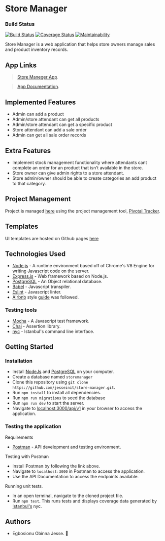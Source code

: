 # Store Manager
### Build Status
[![Build Status](https://travis-ci.com/jesseinit/store-manager.svg?branch=develop)](https://travis-ci.com/jesseinit/store-manager)
[![Coverage Status](https://coveralls.io/repos/github/jesseinit/store-manager/badge.svg?branch=develop)](https://coveralls.io/github/jesseinit/store-manager?branch=develop)
[![Maintainability](https://api.codeclimate.com/v1/badges/44a1e89e17ea4ccbd7a3/maintainability)](https://codeclimate.com/github/jesseinit/store-manager/maintainability)

Store Manager is a web application that helps store owners manage sales and product inventory records.

## App Links
> [Store Maneger App](https://mystoremanager.herokuapp.com).

> [App Documentation](https://mystoremanager.herokuapp.com/docs).

## Implemented Features
* Admin can add a product
* Admin/store attendant can get all products
* Admin/store attendant can get a specific product
* Store attendant can add a sale order
* Admin can get all sale order records

## Extra Features
* Implement stock management functionality where attendants cant complete an order for an product that isn't available in the store.
* Store owner can give admin rights to a store attendant.
* Store admin/owner should be able to create categories an add product to that category.

## Project Management
Project is managed [here](https://www.pivotaltracker.com/n/projects/2204201) using the project management tool, [Pivotal Tracker](https://www.pivotaltracker.com).

## Templates
UI templates are hosted on Github pages [here](https://jesseinit.github.io/store-manager/ui/)

## Technologies Used
* [Node.js](https://nodejs.org) - A runtime environment based off of Chrome's V8 Engine for writing Javascript code on the server.
* [Express.js](https://expressjs.com) - Web framework based on Node.js.
* [PostgreSQL](https://www.postgresql.org) - An Object relational database.
* [Babel](https://babeljs.io) - Javascript transpiler.
* [Eslint](https://eslint.org/) - Javascript linter. 
* [Airbnb](https://www.npmjs.com/package/eslint-config-airbnb) style [guide](https://github.com/airbnb/javascript) was followed.

### Testing tools
* [Mocha](https://mochajs.org/) - A Javascript test framework.
* [Chai](http://chaijs.com) - Assertion library.
* [nyc](https://github.com/istanbuljs/nyc) - Istanbul's command line interface.

## Getting Started

### Installation
* Install [NodeJs](https://nodejs.org/en/download/) and [PostgreSQL](https://www.postgresql.org/download/) on your computer.
* Create a database named `storemanager`
* Clone this repository using `git clone https://github.com/jesseinit/store-manager.git`.
* Run `npm install` to install all dependencies.
* Run `npm run migrations` to seed the database
* Run `npm run dev` to start the server.
* Navigate to [localhost:3000/api/v1](localhost:3000/api/v1) in your browser to access the application.

### Testing the application
Requirements
* [Postman](https://www.getpostman.com/) - API development and testing environment.

Testing with Postman
* Install Postman by following the link above.
* Navigate to `localhost:3000` in Postman to access the application.
* Use the API Documentation to access the endpoints available.

Running unit tests.
* In an open terminal, navigate to the cloned project file.
* Run `npm test`. This runs tests and displays coverage data generated by [Istanbul's](https://istanbul.js.org) nyc.


## Authors
* Egbosionu Obinna Jesse. 🤠
